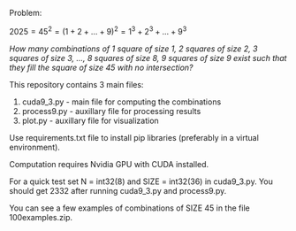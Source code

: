 Problem:

$2025 = 45^2 = (1+2+\ldots+9)^2 = 1^3 + 2^3 + \ldots + 9^3$

*How many combinations of 1 square of size 1, 2 squares of size 2, 3 squares of size 3, ..., 8 squares of size 8, 9 squares of size 9 exist such that they fill the square of size 45 with no intersection?*

This repository contains 3 main files:

1. cuda9_3.py - main file for computing the combinations
2. process9.py - auxillary file for processing results
3. plot.py - auxillary file for visualization

Use requirements.txt file to install pip libraries (preferably in a virtual environment).

Computation requires Nvidia GPU with CUDA installed.

For a quick test set N = int32(8) and SIZE = int32(36) in cuda9_3.py. You should get 2332 after running cuda9_3.py and process9.py.

You can see a few examples of combinations of SIZE 45 in the file 100examples.zip.
